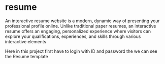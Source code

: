 # resume
An interactive resume website is a modern, dynamic way of presenting your professional profile online. Unlike traditional paper resumes, an interactive resume offers an engaging, personalized experience where visitors can explore your qualifications, experiences, and skills through various interactive elements

Here in this project first have to login with ID and password the we can see the Resume template
